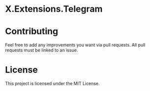 # X.Extensions.Telegram

# Contributing
Feel free to add any improvements you want via pull requests. All pull requests must be linked to an issue.

# License
This project is licensed under the MIT License.
